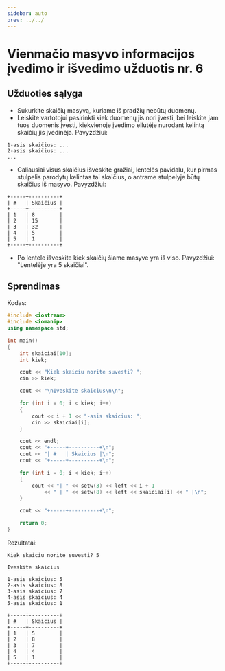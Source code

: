 ```yaml
---
sidebar: auto
prev: ../../
---
```


# Vienmačio masyvo informacijos įvedimo ir išvedimo užduotis nr. 6

## Užduoties sąlyga

- Sukurkite skaičių masyvą, kuriame iš pradžių nebūtų duomenų.
- Leiskite vartotojui pasirinkti kiek duomenų jis nori įvesti, bei leiskite jam tuos duomenis įvesti, kiekvienoje įvedimo eilutėje nurodant kelintą skaičių jis įvedinėja. Pavyzdžiui:

```
1-asis skaičius: ...
2-asis skaičius: ...
...
```

- Galiausiai visus skaičius išveskite gražiai, lentelės pavidalu, kur pirmas stulpelis parodytų kelintas tai skaičius, o antrame stulpelyje būtų skaičius iš masyvo. Pavyzdžiui:

```
+-----+----------+
| #   | Skaičius |
+-----+----------+
| 1   | 8        |
| 2   | 15       |
| 3   | 32       |
| 4   | 5        |
| 5   | 1        |
+-----+----------+
```

- Po lentele išveskite kiek skaičių šiame masyve yra iš viso. Pavyzdžiui: "Lentelėje yra 5 skaičiai".

## Sprendimas

Kodas:

```cpp
#include <iostream>
#include <iomanip>
using namespace std;

int main()
{
    int skaiciai[10];
    int kiek;

    cout << "Kiek skaiciu norite suvesti? ";
    cin >> kiek;

    cout << "\nIveskite skaicius\n\n";

    for (int i = 0; i < kiek; i++)
    {
        cout << i + 1 << "-asis skaicius: ";
        cin >> skaiciai[i];
    }

    cout << endl;
    cout << "+-----+----------+\n";
    cout << "| #   | Skaicius |\n";
    cout << "+-----+----------+\n";

    for (int i = 0; i < kiek; i++)
    {
        cout << "| " << setw(3) << left << i + 1
            << " | " << setw(8) << left << skaiciai[i] << " |\n";
    }

    cout << "+-----+----------+\n";

    return 0;
}
```

Rezultatai:

```
Kiek skaiciu norite suvesti? 5

Iveskite skaicius

1-asis skaicius: 5
2-asis skaicius: 8
3-asis skaicius: 7
4-asis skaicius: 4
5-asis skaicius: 1

+-----+----------+
| #   | Skaicius |
+-----+----------+
| 1   | 5        |
| 2   | 8        |
| 3   | 7        |
| 4   | 4        |
| 5   | 1        |
+-----+----------+

```
